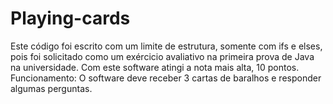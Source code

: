 # Playing-cards

Este código foi escrito com um limite de estrutura, somente com ifs e elses, pois foi solicitado como um exércicio avaliativo na primeira prova de Java na universidade. 
Com este software atingi a nota mais alta, 10 pontos. 
Funcionamento: O software deve receber 3 cartas de baralhos e responder algumas perguntas. 

